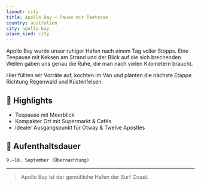 ```yaml
---
layout: city
title: Apollo Bay – Pause mit Teetasse
country: australien
city: apollo-bay
place_kind: city
---
```


Apollo Bay wurde unser ruhiger Hafen nach einem Tag voller Stopps. Eine Teepause mit Keksen am Strand und der Blick auf die sich brechenden Wellen gaben uns genau die Ruhe, die man nach vielen Kilometern braucht.

Hier füllten wir Vorräte auf, kochten im Van und planten die nächste Etappe Richtung Regenwald und Küstenfelsen.

## 📍 Highlights
- Teepause mit Meerblick
- Kompakter Ort mit Supermarkt & Cafés
- Idealer Ausgangspunkt für Otway & Twelve Apostles

## 📅 Aufenthaltsdauer
`9.–10. September (Übernachtung)`

---

> Apollo Bay ist der gemütliche Hafen der Surf Coast.
